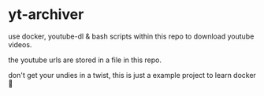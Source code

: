 # yt-archiver

use docker, youtube-dl & bash scripts within this repo to download youtube videos.

the youtube urls are stored in a file in this repo.

don't get your undies in a twist, this is just a example project to learn docker :shrug:

